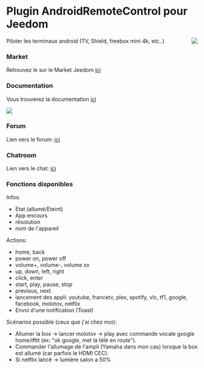 # Plugin AndroidRemoteControl pour Jeedom

<img src="doc/images/plugin_icon.png" align="right">

Piloter les terminaux android (TV, Shield, freebox mini 4k, etc..)


### Market

Retrouvez le sur le Market Jeedom [ici](https://www.jeedom.com/market/index.php?v=d&p=market&type=plugin&&name=AndroidRemoteControl)


### Documentation

Vous trouverez la documentation [ici](https://github.com/Jeedom-Plugins-Extra/AndroidRemoteControl/blob/stable/doc/fr_FR/index.asciidoc)

<img src="docs/assets/images/plugin_screenshot1.png" align="center">


### Forum
Lien vers le forum: [ici](https://www.jeedom.com/forum/viewtopic.php?f=142&t=34154)


### Chatroom
Lien vers le chat: [ici](https://gitter.im/Jeedom-Plugins-Extra/plugin-AndroidRemoteControl)

### Fonctions disponibles

Infos:
* Etat (allumé/Eteint)
* App encours
* résolution
* nom de l'appareil

Actions:
* home, back
* power on, power off
* volume+, volume-, volume xx
* up, down, left, right
* click, enter
* start, play, pause, stop
* previous, next
* lancement des appli: youtube, francetv, plex, spotify, vlc, tf1, google, facebook, molotov, netflix
* Envoi d'une notification (Toast)

Scénarios possible (ceux que j'ai chez moi):
* Allumer la box -> lancer molotov -> play avec commande vocale google home/ifttt (ex: "ok google, met la télé en route").
* Commander l'allumage de l'ampli (Yamaha dans mon cas) lorsque la box est allumé (car parfois le HDMI CEC).
* Si netflix lancé -> lumière salon a 50%
